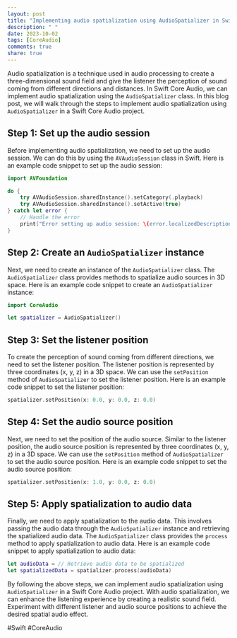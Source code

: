 ```yaml
---
layout: post
title: "Implementing audio spatialization using AudioSpatializer in Swift Core Audio"
description: " "
date: 2023-10-02
tags: [CoreAudio]
comments: true
share: true
---
```


Audio spatialization is a technique used in audio processing to create a three-dimensional sound field and give the listener the perception of sound coming from different directions and distances. In Swift Core Audio, we can implement audio spatialization using the `AudioSpatializer` class. In this blog post, we will walk through the steps to implement audio spatialization using `AudioSpatializer` in a Swift Core Audio project.

## Step 1: Set up the audio session

Before implementing audio spatialization, we need to set up the audio session. We can do this by using the `AVAudioSession` class in Swift. Here is an example code snippet to set up the audio session:

```swift
import AVFoundation

do {
    try AVAudioSession.sharedInstance().setCategory(.playback)
    try AVAudioSession.sharedInstance().setActive(true)
} catch let error {
    // Handle the error
    print("Error setting up audio session: \(error.localizedDescription)")
}
```

## Step 2: Create an `AudioSpatializer` instance

Next, we need to create an instance of the `AudioSpatializer` class. The `AudioSpatializer` class provides methods to spatialize audio sources in 3D space. Here is an example code snippet to create an `AudioSpatializer` instance:

```swift
import CoreAudio

let spatializer = AudioSpatializer()
```

## Step 3: Set the listener position

To create the perception of sound coming from different directions, we need to set the listener position. The listener position is represented by three coordinates (x, y, z) in a 3D space. We can use the `setPosition` method of `AudioSpatializer` to set the listener position. Here is an example code snippet to set the listener position:

```swift
spatializer.setPosition(x: 0.0, y: 0.0, z: 0.0)
```

## Step 4: Set the audio source position

Next, we need to set the position of the audio source. Similar to the listener position, the audio source position is represented by three coordinates (x, y, z) in a 3D space. We can use the `setPosition` method of `AudioSpatializer` to set the audio source position. Here is an example code snippet to set the audio source position:

```swift
spatializer.setPosition(x: 1.0, y: 0.0, z: 0.0)
```

## Step 5: Apply spatialization to audio data

Finally, we need to apply spatialization to the audio data. This involves passing the audio data through the `AudioSpatializer` instance and retrieving the spatialized audio data. The `AudioSpatializer` class provides the `process` method to apply spatialization to audio data. Here is an example code snippet to apply spatialization to audio data:

```swift
let audioData = // Retrieve audio data to be spatialized
let spatializedData = spatializer.process(audioData)
```

By following the above steps, we can implement audio spatialization using `AudioSpatializer` in a Swift Core Audio project. With audio spatialization, we can enhance the listening experience by creating a realistic sound field. Experiment with different listener and audio source positions to achieve the desired spatial audio effect.

#Swift #CoreAudio